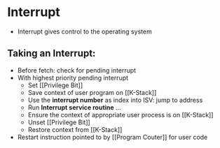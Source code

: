 # Interrupt
* Interrupt gives control to the operating system


## Taking an Interrupt:
* Before fetch: check for pending interrupt
* With highest priority pending interrupt
	* Set [[Privilege Bit]]
	* Save context of user program on [[K-Stack]]
	* Use the **interrupt number** as index into ISV: jump to address
	* Run **Interrupt service routine** ...
	* Ensure the context of appropriate user process is on [[K-Stack]]
	* Unset [[Privilege Bit]]
	* Restore context from [[K-Stack]]
* Restart instruction pointed to by [[Program Couter]] for user code

